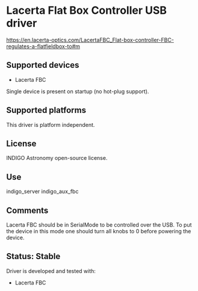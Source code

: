 # Lacerta Flat Box Controller USB driver

https://en.lacerta-optics.com/LacertaFBC_Flat-box-controller-FBC-regulates-a-flatfieldbox-to#m

## Supported devices
* Lacerta FBC

Single device is present on startup (no hot-plug support).

## Supported platforms

This driver is platform independent.

## License

INDIGO Astronomy open-source license.

## Use

indigo_server indigo_aux_fbc

## Comments
Lacerta FBC should be in SerialMode to be controlled over the USB. To put the device in this
mode one should turn all knobs to 0 before powering the device.

## Status: Stable

Driver is developed and tested with:
* Lacerta FBC
